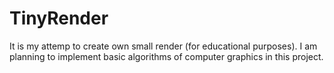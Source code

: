 # TinyRender
It is my attemp to create own small render (for educational purposes). I am planning to implement basic algorithms of computer graphics in this project.

